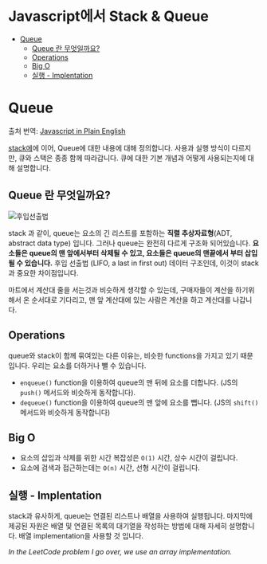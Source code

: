 # Javascript에서 Stack & Queue

- [Queue](#queue)
  - [Queue 란 무엇일까요?](#queue-란-무엇일까요)
  - [Operations](#operations)
  - [Big O](#big-o)
  - [실행 - Implentation](#실행---implentation)

# Queue

출처 번역: [Javascript in Plain English](https://javascript.plainenglish.io/how-to-use-queues-33370a0c8f3b)

[stack에]()에 이어, Queue에 대한 내용에 대해 정의합니다. 사용과 실행 방식이 다르지만,
큐와 스택은 종종 함께 따라갑니다. 큐에 대한 기본 개념과 어떻게 사용되는지에 대해 설명합니다.

## Queue 란 무엇일까요?

![후입선출법](https://miro.medium.com/max/561/0*LJrHu4WEoqzAeRxp.jpg)

stack 과 같이, queue는 요소의 긴 리스트를 포함하는 **직렬 추상자료형**(ADT, abstract data type) 입니다. 그러나 queue는 완전히 다르게 구조화 되어있습니다. **요소들은 queue의 맨 앞에서부터 삭제될 수 있고, 요소들은 queue의 맨끝에서 부터 삽입될 수 있습니다.** 후입 선출법 (LIFO, a last in first out) 데이터 구조인데, 이것이 stack과 중요한 차이점입니다.

마트에서 계산대 줄을 서는것과 비슷하게 생각할 수 있는데, 구매자들이 계산을 하기위해서 온 순서대로 기다리고, 맨 앞 계산대에 있는 사람은 계산을 하고 계산대를 나갑니다. 

## Operations

queue와 stack이 함께 묶여있는 다른 이유는, 비슷한 functions을 가지고 있기 때문입니다. 우리는 요소를 더하거나 뺄 수 있습니다.

* `enqueue()` function을 이용하여 queue의 맨 뒤에 요소를 더합니다. (JS의 `push()` 메서드와 비슷하게 동작합니다). 
* `dequeue()` function을 이용하여 queue의 맨 앞에 요소를 뺍니다. (JS의 `shift()` 메서드와 비슷하게 동작합니다)

## Big O

* 요소의 삽입과 삭제를 위한 시간 복잡성은 `O(1)` 시간, 상수 시간이 걸립니다.
* 요소에 검색과 접근하는데는 `O(n)` 시간, 선형 시간이 걸립니다.

## 실행 - Implentation

stack과 유사하게, queue는 연결된 리스트나 배열을 사용하여 실행됩니다. 마지막에 제공된 자원은 배열 및 연결된 목록의 대기열을 작성하는 방법에 대해 자세히 설명합니다. 배열 implementation을 사용할 것 입니다.

*In the LeetCode problem I go over, we use an array implementation.*
